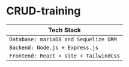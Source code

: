 # CRUD-training

| Tech Stack                             |
| -------------------------------------- |
| `Database: mariaDB and Sequelize ORM`  |
| `Backend: Node.js + Express.js `       |
| `Frontend: React + Vite + TailwindCss` |
